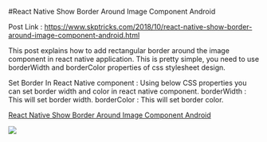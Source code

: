 #React Native Show Border Around Image Component Android

Post Link : https://www.skptricks.com/2018/10/react-native-show-border-around-image-component-android.html

This post explains how to add rectangular border around the image component in react native application. This is pretty simple, you need to use borderWidth and borderColor properties of css stylesheet design.

Set Border In React Native component :
Using below CSS properties you can set border width and color in react native component.
borderWidth : This will set border width.
borderColor  : This will set border color.

<a href="https://www.skptricks.com/2018/10/react-native-show-border-around-image-component-android.html" >React Native Show Border Around Image Component Android </a>

<img src="https://1.bp.blogspot.com/-o5ysfJQJgqE/W8lky1Q8RfI/AAAAAAAACCY/9vv1QMBmlAML-6Llavna2hujgYNZqyVqgCLcBGAs/s640/bor.png" />
